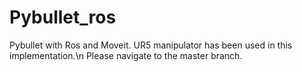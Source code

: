 # Pybullet_ros
Pybullet with Ros and Moveit. 
UR5 manipulator has been used in this implementation.\n
Please navigate to the master branch.

